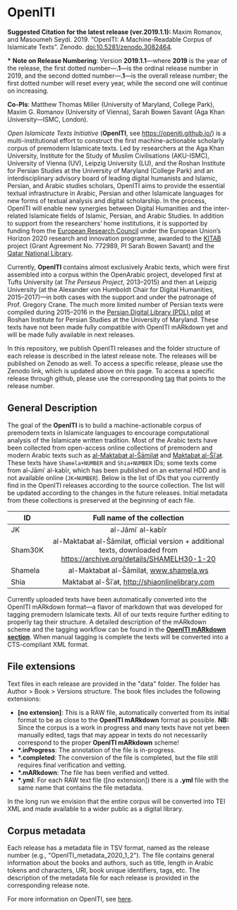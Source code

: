 # OpenITI

**Suggested Citation for the latest release (ver.2019.1.1):** Maxim Romanov, and Masoumeh Seydi. 2019. “OpenITI: A Machine-Readable Corpus of Islamicate Texts”. Zenodo. [doi:10.5281/zenodo.3082464](https://doi.org/10.5281/zenodo.3082464).

**\*** **Note on Release Numbering**: Version **2019.1.1**—where **2019** is the year of the release, the first dotted number—**.1**—is the ordinal release number in 2019, and the second dotted number—**.1**—is the overall release number; the first dotted number will reset every year, while the second one will continue on increasing.

**Co-PIs**: Matthew Thomas Miller (University of Maryland, College Park), Maxim G. Romanov (University of Vienna), Sarah Bowen Savant (Aga Khan University—ISMC, London).

*Open Islamicate Texts Initiative* (**OpenITI**, see <https://openiti.github.io/>) is a multi-institutional effort to construct the first machine-actionable scholarly corpus of premodern Islamicate texts. Led by researchers at the Aga Khan University, Institute for the Study of Muslim Civilisations (AKU-ISMC), University of Vienna (UV), Leipzig University (LU), and the Roshan Institute for Persian Studies at the University of Maryland (College Park) and an interdisciplinary advisory board of leading digital humanists and Islamic, Persian, and Arabic studies scholars, OpenITI aims to provide the essential textual infrastructure in Arabic, Persian and other Islamicate languages for new forms of textual analysis and digital scholarship. In the process, OpenITI will enable new synergies between Digital Humanities and the inter-related Islamicate fields of Islamic, Persian, and Arabic Studies. In addition to support from the researchers’ home institutions, it is supported by funding from the [European Research Council](https://erc.europa.eu/) under the European Union’s Horizon 2020 research and innovation programme, awarded to the [KITAB](http://kitab-project.org/) project (Grant Agreement No. 772989, PI Sarah Bowen Savant) and the [Qatar National Library](https://www.qnl.qa/en).

Currently, **OpenITI** contains almost exclusively Arabic texts, which were first assembled into a corpus within the OpenArabic project, developed first at Tufts University (at *The Perseus Project*, 2013–2015) and then at Leipzig University (at the Alexander von Humboldt Chair for Digital Humanities, 2015–2017)—in both cases with the support and under the patronage of Prof. Gregory Crane. The much more limited number of Persian texts were compiled during 2015–2016 in the [Persian Digital Library (PDL) pilot](https://persdigumd.github.io/PDL/) at Roshan Institute for Persian Studies at the University of Maryland. These texts have not been made fully compatible with OpenITI mARkdown yet and will be made fully available in next releases.

In this repository, we publish OpenITI releases and the folder structure of each release is described in the latest release note. The releases will be published on Zenodo as well. To access a specific release, please use the Zenodo link, which is updated above on this page. To access a specific release through github, please use the corresponding [tag](https://github.com/OpenITI/RELEASE/tags) that points to the release number.

## General Description

The goal of the **OpenITI** is to build a machine-actionable corpus of premodern texts in Islamicate languages to encourage computational analysis of the Islamicate written tradition. Most of the Arabic texts have been collected from open-access online collections of premodern and modern Arabic texts such as [al-Maktabaŧ al-Šāmilaŧ](http://shamela.ws/) and [Maktabaŧ al-Šīʿaŧ](http://shiaonlinelibrary.com/). These texts have `Shamela+NUMBER` and `Shia+NUMBER` IDs; some texts come from al-Jāmiʿ al-kabīr, which has been published on an external HDD and is not available online (`JK+NUMBER`). Below is the list of IDs that you currently find in the OpenITI releases according to the source collection. The list will be updated according to the changes in the future releases. Initial metadata from these collections is preserved at the beginning of each file.

| ID      |                                               Full name of the collection                                               |
|---------|:-----------------------------------------------------------------------------------------------------------------------:|
| JK      | al-Jāmiʿ al-kabīr                                                                                                       |
| Sham30K | al-Maktabaŧ al-Šāmilaŧ, official version + additional texts, downloaded from https://archive.org/details/SHAMELH30-1-20 |
| Shamela | al-Maktabaŧ al-Šāmilaŧ, www.shamela.ws                                                                                  |
| Shia    | Maktabaŧ al-Šīʿaŧ, http://shiaonlinelibrary.com                                                                         |


Currently uploaded texts have been automatically converted into the OpenITI mARkdown format—a flavor of markdown that was developed for tagging premodern Islamicate texts. All of our texts require further editing to properly tag their structure. A detailed description of the mARkdown scheme and the tagging workflow can be found in the [**OpenITI mARkdown section**](https://maximromanov.github.io/mARkdown/). When manual tagging is complete the texts will be converted into a CTS-compliant XML format.

## File extensions

Text files in each release are provided in the "data" folder. The folder has Author > Book > Versions structure. The book files includes the following extensions:

- **[no extension]**: This is a RAW file, automatically converted from its initial format to be as close to the **OpenITI mARkdown** format as possible. **NB:** Since the corpus is a work in progress and many texts have not yet been manually edited, tags that may appear in texts do not necessarily correspond to the proper **OpenITI mARkdown** scheme!
- **\*.inProgress**: The annotation of the file is in-progress.
- **\*.completed**: The conversion of the file is completed, but the file still requires final verification and vetting.
- **\*.mARkdown**: The file has been verified and vetted.
- **\*.yml**: For each RAW text file ([no extension]) there is a **.yml** file with the same name that contains the file metadata. 


In the long run we envision that the entire corpus will be converted into TEI XML and made available to a wider public as a digital library.

## Corpus metadata

Each release has a metadata file in TSV format, named as the release number (e.g., "OpenITI_metadata_2020_1_2"). The file contains general information about the books and authors, such as title, length in Arabic tokens and characters, URI, book unique identifiers, tags, etc. The description of the metadata file for each release is provided in the corresponding release note. 

For more information on OpenITI, see [here](https://maximromanov.github.io/OpenITI/).

<!---
### Chronological Distribution of Texts
![alt text](https://github.com/OpenITI/2019.1/blob/master/chrono_img.png?raw=true)
--->


[comment]: <> (Link to Zenodo: <https://zenodo.org/record/3082464>)

